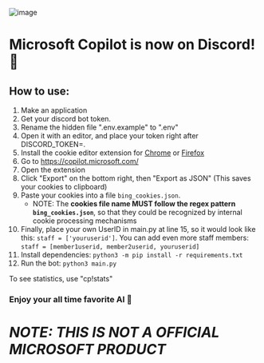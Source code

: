 ![image](https://upload.wikimedia.org/wikipedia/commons/thumb/2/2a/Microsoft_365_Copilot_Icon.svg/240px-Microsoft_365_Copilot_Icon.svg.png)
# Microsoft Copilot is now on Discord! 🤖
## How to use:
1. Make an application
2. Get your discord bot token.
3. Rename the hidden file ".env.example" to ".env"
4. Open it with an editor, and place your token right after DISCORD_TOKEN=.
5. Install the cookie editor extension for [Chrome](https://chrome.google.com/webstore/detail/cookie-editor/hlkenndednhfkekhgcdicdfddnkalmdm) or [Firefox](https://addons.mozilla.org/en-US/firefox/addon/cookie-editor/)
6. Go to https://copilot.microsoft.com/
7. Open the extension
8. Click "Export" on the bottom right, then "Export as JSON" (This saves your cookies to clipboard)
9. Paste your cookies into a file `bing_cookies.json`.
   - NOTE: The **cookies file name MUST follow the regex pattern `bing_cookies.json`**, so that they could be recognized by internal cookie processing mechanisms
10. Finally, place your own UserID in main.py at line 15, so it would look like this: `staff = ['youruserid']`. You can add even more staff members: `staff = [member1userid, member2userid, youruserid]`
11. Install dependencies: `python3 -m pip install -r requirements.txt`
12. Run the bot: `python3 main.py`

To see statistics, use "cp!stats"
### Enjoy your all time favorite AI 👑
# _**NOTE: THIS IS NOT A OFFICIAL MICROSOFT PRODUCT**_
